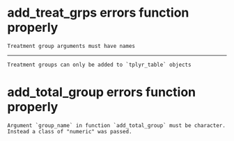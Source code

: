 # add_treat_grps errors function properly

    Treatment group arguments must have names

---

    Treatment groups can only be added to `tplyr_table` objects

# add_total_group errors function properly

    Argument `group_name` in function `add_total_group` must be character. Instead a class of "numeric" was passed.

